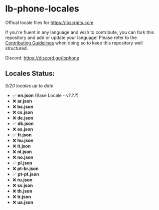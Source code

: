 # lb-phone-locales
Offical locale files for https://lbscripts.com

If you're fluent in any language and wish to contribute, you can fork this repository and add or update your language!
Please refer to the [Contributing Guidelines](https://github.com/lbphone/lb-phone-locales/blob/main/CONTRIBUTING.md) when doing so to keep this repository well structured. 

Discord: https://discord.gg/lbphone


## Locales Status:
*5/20 locales up to date*
- ✅ **en.json** (Base Locale - v?.?.?)
- ❌ **ar.json**
- ❌ **ba.json**
- ❌ **cs.json**
- ❌ **de.json**
- ✅ **dk.json**
- ❌ **es.json**
- ✅ **fr.json**
- ❌ **hu.json**
- ❌ **it.json**
- ❌ **nl.json**
- ❌ **no.json**
- ✅ **pl.json**
- ❌ **pt-br.json**
- ✅ **pt-pt.json**
- ❌ **ru.json**
- ❌ **sv.json**
- ❌ **th.json**
- ❌ **tr.json**
- ❌ **ua.json**
<!-- Recap End -->